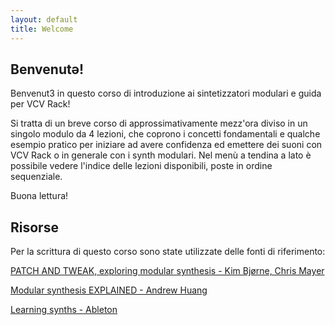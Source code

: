 ```yaml
---
layout: default
title: Welcome
---
```


## Benvenutə!

Benvenut3 in questo corso di introduzione ai sintetizzatori modulari e guida per VCV Rack!

Si tratta di un breve corso di approssimativamente mezz'ora diviso in un singolo modulo da 4 lezioni, che coprono i concetti fondamentali e qualche esempio pratico per iniziare ad avere confidenza ed emettere dei suoni con VCV Rack o in generale con i synth modulari. Nel menù a tendina a lato è possibile vedere l'indice delle lezioni disponibili, poste in ordine sequenziale. 

Buona lettura!

## Risorse

Per la scrittura di questo corso sono state utilizzate delle fonti di riferimento:

[PATCH AND TWEAK, exploring modular synthesis - Kim Bjørne, Chris Mayer](https://bjooks.com/products/patch-tweak-exploring-modular-synthesis)

[Modular synthesis EXPLAINED - Andrew Huang](https://youtu.be/cWslSTTkiFU)

[Learning synths - Ableton](https://learningsynths.ableton.com/)
